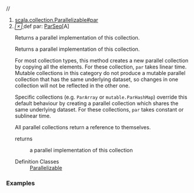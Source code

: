 //
<ol>
<li><a href="https://www.scala-lang.org/api/2.12.3/scala/collection/immutable/List.html#par:ParRepr">scala.collection.Parallelizable#par</a></li>
<li name="scala.collection.Parallelizable#par" visbl="pub" class="indented0 " data-isabs="false" fullcomment="yes" group="Ungrouped"> <a id="par:ParRepr"></a><a id="par:ParSeq[A]"></a> <span class="permalink"> <a href="../../../scala/collection/immutable/List.html#par:ParRepr" title="Permalink"> <i class="material-icons"></i> </a> </span> <span class="modifier_kind"> <span class="modifier"></span> <span class="kind">def</span> </span> <span class="symbol"> <span class="name">par</span><span class="result">: <a href="../parallel/immutable/ParSeq.html" class="extype" name="scala.collection.parallel.immutable.ParSeq">ParSeq</a>[<span class="extype" name="scala.collection.immutable.List.A">A</span>]</span> </span> <p class="shortcomment cmt">Returns a parallel implementation of this collection.</p>
 <div class="fullcomment">
  <div class="comment cmt">
   <p>Returns a parallel implementation of this collection.</p>
   <p> For most collection types, this method creates a new parallel collection by copying all the elements. For these collection, <code>par</code> takes linear time. Mutable collections in this category do not produce a mutable parallel collection that has the same underlying dataset, so changes in one collection will not be reflected in the other one.</p>
   <p> Specific collections (e.g. <code>ParArray</code> or <code>mutable.ParHashMap</code>) override this default behaviour by creating a parallel collection which shares the same underlying dataset. For these collections, <code>par</code> takes constant or sublinear time.</p>
   <p> All parallel collections return a reference to themselves. </p>
  </div>
  <dl class="paramcmts block">
   <dt>
    returns
   </dt>
   <dd class="cmt">
    <p>a parallel implementation of this collection</p>
   </dd>
  </dl>
  <dl class="attributes block"> 
   <dt>
    Definition Classes
   </dt>
   <dd>
    <a href="../Parallelizable.html" class="extype" name="scala.collection.Parallelizable">Parallelizable</a>
   </dd>
  </dl>
 </div> </li>
        </ol>


### Examples



























